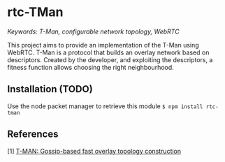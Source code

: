 # rtc-TMan

<i>Keywords: T-Man, configurable network topology, WebRTC</i>

This project aims to provide an implementation of the T-Man using WebRTC. T-Man
is a protocol that builds an overlay network based on descriptors. Created by
the developer, and exploiting the descriptors, a fitness function allows
choosing the right neighbourhood.

## Installation (TODO)

Use the node packet manager to retrieve this
module ```$ npm install rtc-tman```

## References

[1] [T-MAN: Gossip-based fast overlay topology construction](http://citeseerx.ist.psu.edu/viewdoc/download?doi=10.1.1.217.1149&rep=rep1&type=pdf)
